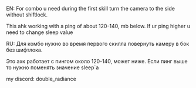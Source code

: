 EN:
For combo u need during the first skill turn the camera to the side without shiftlock.

This ahk working with a ping of about 120-140, mb below. If ur ping higher u need to change sleep value

RU:
Для комбо нужно во время первого скилла повернуть камеру в бок без шифтлока.

Это ахк работает с пингом около 120-140, может ниже. Если пинг выше то нужно поменять значение sleep`а

my discord: double_radiance
